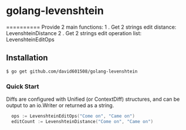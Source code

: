 # golang-levenshtein
==========
Provide 2 main functions:
1 . Get 2 strings edit distance: LevenshteinDistance
2 . Get 2 strings edit operation list: LevenshteinEditOps

## Installation

```bash
$ go get github.com/david601508/golang-levenshtein
```

### Quick Start

Diffs are configured with Unified (or ContextDiff) structures, and can
be output to an io.Writer or returned as a string.

```Go
  ops := LevenshteinEditOps("Come on", "Came on")
  editCount := LevenshteinDistance("Come on", "Came on")
```


